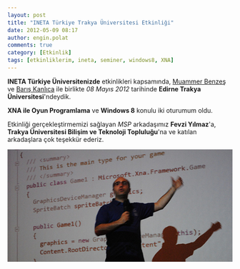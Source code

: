 ```yaml
---
layout: post
title: "INETA Türkiye Trakya Üniversitesi Etkinliği"
date: 2012-05-09 08:17
author: engin.polat
comments: true
category: [Etkinlik]
tags: [etkinliklerim, ineta, seminer, windows8, XNA]
---
```

**INETA Türkiye Üniversitenizde** etkinlikleri kapsamında, <a href="http://www.muammerbenzes.com/" title="Muammer Benzeş" target="_blank">Muammer Benzeş</a> ve <a href="http://www.cub-e.net/" title="Barış Kanlıca" target="_blank">Barış Kanlıca</a> ile birlikte *08 Mayıs 2012* tarihinde **Edirne Trakya Üniversitesi**'ndeydik.

**XNA ile Oyun Programlama** ve **Windows 8** konulu iki oturumum oldu.

Etkinliği gerçekleştirmemizi sağlayan *MSP* arkadaşımız **Fevzi Yılmaz**'a, **Trakya Üniversitesi Bilişim ve Teknoloji Topluluğu**'na ve katılan arkadaşlara çok teşekkür ederiz.

![](/assets/uploads/2012/05/INETA_Trakya_Universitesi.jpg)

